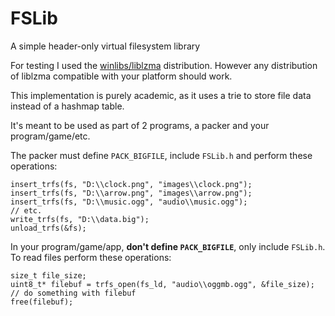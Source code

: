 # FSLib
A simple header-only virtual filesystem library

For testing I used the [winlibs/liblzma](https://github.com/winlibs/liblzma) distribution.
However any distribution of liblzma compatible with your platform should work.

This implementation is purely academic, as it uses a trie to store file data
instead of a hashmap table.

It's meant to be used as part of 2 programs, a packer and your program/game/etc.

The packer must define `PACK_BIGFILE`, include `FSLib.h` and perform these operations:
```TRFILESYS* fs = create_trfs();
insert_trfs(fs, "D:\\clock.png", "images\\clock.png");
insert_trfs(fs, "D:\\arrow.png", "images\\arrow.png");
insert_trfs(fs, "D:\\music.ogg", "audio\\music.ogg");
// etc.
write_trfs(fs, "D:\\data.big");
unload_trfs(&fs);
```
In your program/game/app, **don't define `PACK_BIGFILE`**, only include `FSLib.h`.
To read files perform these operations:
```TRFILESYS* fs_ld = load_trfs("D:\\data.big");
size_t file_size;
uint8_t* filebuf = trfs_open(fs_ld, "audio\\oggmb.ogg", &file_size);
// do something with filebuf
free(filebuf);
```